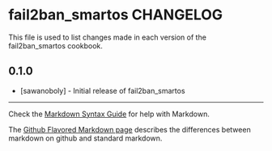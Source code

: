 fail2ban_smartos CHANGELOG
===========================

This file is used to list changes made in each version of the fail2ban_smartos cookbook.

0.1.0
-----
- [sawanoboly] - Initial release of fail2ban_smartos

- - -
Check the [Markdown Syntax Guide](http://daringfireball.net/projects/markdown/syntax) for help with Markdown.

The [Github Flavored Markdown page](http://github.github.com/github-flavored-markdown/) describes the differences between markdown on github and standard markdown.
